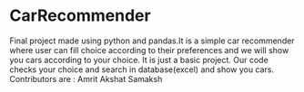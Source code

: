 # CarRecommender
Final project made using python and pandas.It is a simple car recommender where user can fill choice according to their preferences and we will show you cars according to your choice.
It is just a basic project. Our code checks your choice and search in database(excel) and show you cars.
Contributors are :
Amrit
Akshat
Samaksh
